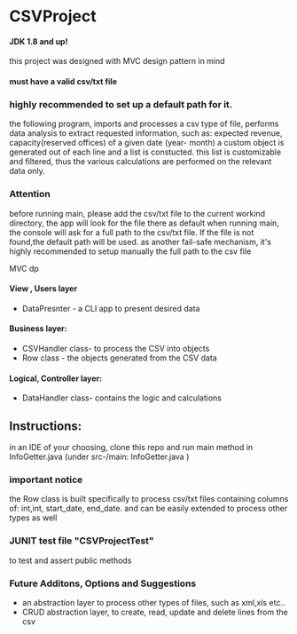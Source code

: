 # CSVProject
#### JDK 1.8 and up!

this project was designed with MVC design pattern in mind

#### must have a valid csv/txt file
### highly recommended to set up a default path for it.

the following program, imports and processes a csv type of file, 
performs data analysis to extract requested information, such as: expected revenue, capacity(reserved offices) of a given date (year- month)
a custom object is generated out of each line and a list is constucted.
this list is customizable and filtered, thus the various calculations are performed on the relevant data only.



### Attention 
before running main, please add the csv/txt file to the current workind directory, the app will look for the file there as default
 when running main, the console will ask for a full path to the csv/txt file. If the file is not found,the default path will be used.
 as another fail-safe mechanism, it's highly recommended to setup manually the full path to the csv file 
 
MVC dp
#### View , Users layer
* DataPresnter - a CLI app to present desired data

#### Business layer:
* CSVHandler class- to process the CSV into objects
* Row class - the objects generated from the CSV data

#### Logical, Controller layer:
* DataHandler class- contains the logic and calculations

## Instructions:
in an IDE of your choosing, clone this repo and run main method in InfoGetter.java
(under src-/main:  InfoGetter.java )

 
### important notice
the Row class is built specifically to process csv/txt files containing columns of: int,int, start_date, end_date. and can be easily extended to process other types as well

### JUNIT test file "CSVProjectTest"
to test and assert public methods

### Future Additons, Options and Suggestions
* an abstraction layer to process other types of files, such as xml,xls etc..
* CRUD abstraction layer, to create, read, update and delete lines from the csv
